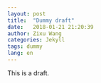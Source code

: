 ```yaml
---
layout: post
title:  "Dummy draft"
date:   2018-01-21 21:20:39
author: Zixu Wang
categories: Jekyll
tags: dummy
lang: en
---
```


This is a draft.
